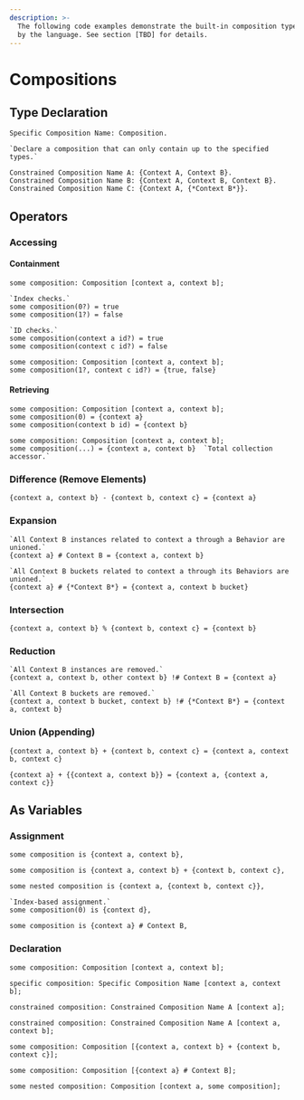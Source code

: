 ```yaml
---
description: >-
  The following code examples demonstrate the built-in composition type offered
  by the language. See section [TBD] for details.
---
```


# Compositions

## Type Declaration

```
Specific Composition Name: Composition.
```

```
`Declare a composition that can only contain up to the specified types.`

Constrained Composition Name A: {Context A, Context B}.
Constrained Composition Name B: {Context A, Context B, Context B}.
Constrained Composition Name C: {Context A, {*Context B*}}.
```

## Operators

### Accessing

#### Containment

```
some composition: Composition [context a, context b];

`Index checks.`
some composition(0?) = true
some composition(1?) = false

`ID checks.`
some composition(context a id?) = true
some composition(context c id?) = false
```

```
some composition: Composition [context a, context b];
some composition(1?, context c id?) = {true, false}
```

#### Retrieving

```
some composition: Composition [context a, context b];
some composition(0) = {context a}
some composition(context b id) = {context b}
```

```
some composition: Composition [context a, context b];
some composition(...) = {context a, context b}  `Total collection accessor.`
```

### Difference (Remove Elements)

```
{context a, context b} - {context b, context c} = {context a}
```

### Expansion

```
`All Context B instances related to context a through a Behavior are unioned.`
{context a} # Context B = {context a, context b}
```

```
`All Context B buckets related to context a through its Behaviors are unioned.`
{context a} # {*Context B*} = {context a, context b bucket}
```

### Intersection

```
{context a, context b} % {context b, context c} = {context b}
```

### Reduction

```
`All Context B instances are removed.`
{context a, context b, other context b} !# Context B = {context a}
```

```
`All Context B buckets are removed.`
{context a, context b bucket, context b} !# {*Context B*} = {context a, context b}
```

### Union (Appending)

```
{context a, context b} + {context b, context c} = {context a, context b, context c}
```

```
{context a} + {{context a, context b}} = {context a, {context a, context c}}
```

## As Variables

### Assignment

```
some composition is {context a, context b},
```

```
some composition is {context a, context b} + {context b, context c},
```

```
some nested composition is {context a, {context b, context c}},
```

```
`Index-based assignment.`
some composition(0) is {context d},
```

```
some composition is {context a} # Context B,
```

### Declaration

```
some composition: Composition [context a, context b];
```

```
specific composition: Specific Composition Name [context a, context b];
```

```
constrained composition: Constrained Composition Name A [context a];
```

```
constrained composition: Constrained Composition Name A [context a, context b];
```

```
some composition: Composition [{context a, context b} + {context b, context c}];
```

```
some composition: Composition [{context a} # Context B];
```

```
some nested composition: Composition [context a, some composition];
```
